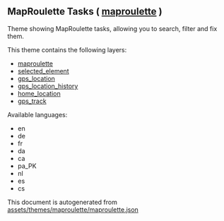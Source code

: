 [//]: # (WARNING: this file is automatically generated. Please find the sources at the bottom and edit those sources)

 MapRoulette Tasks ( [maproulette](https://mapcomplete.osm.be/maproulette) ) 
-----------------------------------------------------------------------------



Theme showing MapRoulette tasks, allowing you to search, filter and fix them.

This theme contains the following layers:



  - [maproulette](../Layers/maproulette.md)
  - [selected_element](../Layers/selected_element.md)
  - [gps_location](../Layers/gps_location.md)
  - [gps_location_history](../Layers/gps_location_history.md)
  - [home_location](../Layers/home_location.md)
  - [gps_track](../Layers/gps_track.md)


Available languages:



  - en
  - de
  - fr
  - da
  - ca
  - pa_PK
  - nl
  - es
  - cs
 

This document is autogenerated from [assets/themes/maproulette/maproulette.json](https://github.com/pietervdvn/MapComplete/blob/develop/assets/themes/maproulette/maproulette.json)
